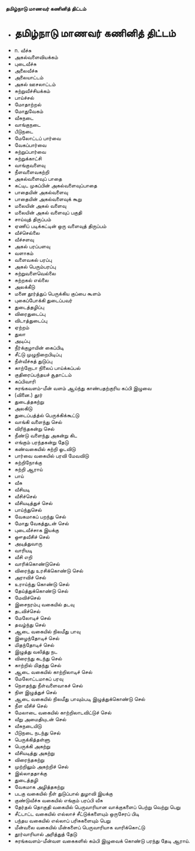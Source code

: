 **தமிழ்நாடு மாணவர் கணினித் திட்டம்**
- # தமிழ்நாடு மாணவர் கணினித் திட்டம்
- n. வீச்சு
- அகல்வளைவியக்கம்
- புடைவீச்சு
- அலைவீச்சு
- அலையாட்டம்
- அகல் ஊசலாட்டம்
-  சுற்றுவீச்சியக்கம்
- பாய்ச்சல்
- மோதாற்றல்
- மோதுவேகம்
- வீசுநடை
- வாங்குநடை
-  பீடுநடை
- மேலோட்டப் பார்வை
- வேகப்பார்வை
- சுற்றுப்பார்வை
- சுற்றுக்காட்சி
- வாங்குவளைவு
- நீளவளைவகற்றி
- அகல்வளைவுப் பாதை
- கட்டிட முகப்பின் அகல்வளைவுப்பாதை
- பாதையின் அகல்வளைவு
- பாதையின் அகல்வளைவுக் கூறு
- மலையின் அகல் வளைவு
- மலையின் அகல் வளைவுப் பகுதி
- சாய்வுத்  திருப்பம்
- ஏணிப் படிக்கட்டின் ஒரு வளைவுத் திருப்பம்
- வீச்செல்லை
- வீச்சளவு
- அகல் பரப்பளவு
- வளாகம்
- வளைவகல் பரப்பு
- அகல் பெரும்பரப்பு
- சுற்றுவளைவெல்லை
- சுற்றகல் எல்லை
- அலக்கீடு
- மனை தூர்த்துப் பெருக்கிய குப்பை கூளம்
- புகைப்போக்கி துடைப்பவர்
-  துடைத்தழிப்பு
- விரைதுடைப்பு
- விடாத்துடைப்பு
- ஏற்றம்
- துலா
- அடிப்பு
- நீர்க்குழாயின் கைப்பிடி
- சீட்டு முழுநிறைபிடிப்பு
- நீள்வீச்சுத்  துடுப்பு
- காற்றோடா நிலைப் பாய்க்கப்பல்
-  குதிரைப்பந்தயச்  சூதாட்டம்
-  கப்பிவாரி
- சுரங்கவளம்-மீன் வளம் ஆய்ந்து காண்பதற்குரிய கப்பி இழுவை
- (வினை.) தூர்
- துடைத்தகற்று
- அலகிடு
- துடைப்பத்த்ல் பெருக்கிக்கூட்டு
- வாங்கி வளைந்து செல்
- விரிந்தகன்று செல்
- நீண்டு வளைந்து அகன்று கிட
- எங்கும் பரந்தகன்று தேடு
- கண்வகையில் சுற்றி ஓடவிடு
- பார்வை வகையில் பரவி மேவவிடு
- சுற்றிநோக்கு
- சுற்றி ஆராய்
- பாய்
- வீசு
-   வீசியடி
- வீசிச்செல்
- வீசியடித்துச் செல்
- பாய்ந்துசெல்
- வேகமாகப் பறந்து செல்
- மோது வேகத்துடன் செல்
- புடைவீச்சாக இயக்கு
- ஔதவீசிச் செல்
- அடித்துவாரு
- வாரியடி
- வீசி எறி
- வாரிக்கொண்டுசெல்
- விரைந்து உரசிக்கொண்டு செல்
- அராவிச் செல்
- உராய்ந்து கொண்டு செல்
- தேய்த்துக்கொண்டு செல்
- மேவிச்செல்
- இசைநரம்பு வகையில் தடவு
- தடவிச்செல்
- மேலோடிச் செல்
- தவழ்ந்து செல்
- ஆடை வகையில் நிலமீது பாவு
- இழைந்தோடிச் செல்
- மிதந்தோடிச் செல்
- இழுத்து வலித்து நட
- விரைந்து கடந்து செல்
- காற்றில் மிதந்து செல்
- ஆடை வகையில் காற்றிலாடிச் செல்
- மேலோட்டமாகப் பரவு
- நௌதந்து நீள்வளைவாகச் செல்
- நிள இழுத்துச் செல்
- ஆடை வகையில்  நிலமீது பாவும்படி இழுத்துக்கொண்டு செல்
- நீள வீசிச் செல்
- மேலாடை வகையில் காற்றிலாடவிட்டுச் செல்
- வீறு அமைதியுடன் செல்
- வீசுநடையிடு
- பீடுநடை நடந்து செல்
- பெருக்கித்தள்ளு
- பெருக்கி அகற்று
- வீசியடித்து அகற்று
- விரைந்தகற்று
-  முற்றிலும் அகற்றிச் செல்
- இல்லாததாக்கு
- துடைத்தழி
- வேகமாக அழித்தகற்று
- படகு வகையில் நீள் துடுப்பால் துழாவி இயக்கு
- குண்டுவீச்சு வகையில் எங்கும் பரப்பி வீசு
- தேர்தல் தொகுதி வகையில் பெருவாரியான வாக்குகளைப் பெற்று வெற்று பெறு
- சீட்டாட்ட வகையில் எல்லாச் சீட்டுக்களையும் ஒருசேரப் பிடி
- பந்தய வகையில் எல்லாப் பரிசுகளையும் பெறு
- மீன்வலை வகையில் மீன்களைப் பெருவாரியாக வாரிக்கொட்டு
- தூர்வாரியால் அரித்துத் தேடு
-  சுரங்கவளம்-மீன்வள வகைகளில் கம்பி இழுவைக் கொண்டு பரந்து தேடி ஆராய்.


